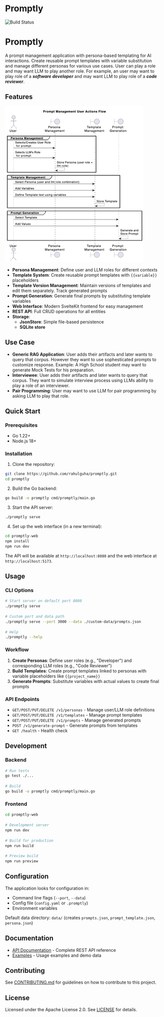 # Promptly

![Build Status](https://github.com/rahulguha/promptly/actions/workflows/ci.yml/badge.svg)

# Promptly

A prompt management application with persona-based templating for AI interactions. Create reusable prompt templates with variable substitution and manage different personas for various use cases. User can play a role and may want LLM to play another role. For example, an user may want to play role of a **_software developer_** and may want LLM to play role of a **_code reviewer_**.

## Features

![alt text](image.png)

- **Persona Management**: Define user and LLM roles for different contexts
- **Template System**: Create reusable prompt templates with `{{variable}}` placeholders
- **Template Version Management**: Maintain versions of templates and edit them separately. Track generated prompts
- **Prompt Generation**: Generate final prompts by substituting template variables
- **Web Interface**: Modern SvelteKit frontend for easy management
- **REST API**: Full CRUD operations for all entities
- **Storage**:
  - **JsonStore**: Simple file-based persistence
  - **SQLite store**

## Use Case

- **Generic RAG Application**: User adds their artifacts and later wants to query that corpus. However they want to use sophesticated prompts to customize response. Example: A High School student may want to generate Mock Tests for his preparation.
- **Interviewee**: User adds their artifacts and later wants to query that corpus. They want to simulate interview process using LLMs ability to play a role of an interviewer.
- **Pair Programming**: User may want to use LLM for pair programming by asking LLM to play that role.

## Quick Start

### Prerequisites

- Go 1.22+
- Node.js 18+

### Installation

1. Clone the repository:

```bash
git clone https://github.com/rahulguha/promptly.git
cd promptly
```

2. Build the Go backend:

```bash
go build -o promptly cmd/promptly/main.go
```

3. Start the API server:

```bash
./promptly serve
```

4. Set up the web interface (in a new terminal):

```bash
cd promptly-web
npm install
npm run dev
```

The API will be available at `http://localhost:8080` and the web interface at `http://localhost:5173`.

## Usage

### CLI Options

```bash
# Start server on default port 8080
./promptly serve

# Custom port and data path
./promptly serve --port 3000 --data ./custom-data/prompts.json

# Help
./promptly --help
```

### Workflow

1. **Create Personas**: Define user roles (e.g., "Developer") and corresponding LLM roles (e.g., "Code Reviewer")
2. **Build Templates**: Create prompt templates linked to personas with variable placeholders like `{{project_name}}`
3. **Generate Prompts**: Substitute variables with actual values to create final prompts

### API Endpoints

- `GET/POST/PUT/DELETE /v1/personas` - Manage user/LLM role definitions
- `GET/POST/PUT/DELETE /v1/templates` - Manage prompt templates
- `GET/POST/PUT/DELETE /v1/prompts` - Manage generated prompts
- `POST /v1/generate-prompt` - Generate prompts from templates
- `GET /health` - Health check

## Development

### Backend

```bash
# Run tests
go test ./...

# Build
go build -o promptly cmd/promptly/main.go
```

### Frontend

```bash
cd promptly-web

# Development server
npm run dev

# Build for production
npm run build

# Preview build
npm run preview
```

## Configuration

The application looks for configuration in:

- Command line flags (`--port`, `--data`)
- Config file (`config.yaml` or `.promptly`)
- Environment variables

Default data directory: `data/` (creates `prompts.json`, `prompt_template.json`, `persona.json`)

## Documentation

- [API Documentation](API.md) - Complete REST API reference
- [Examples](examples/) - Usage examples and demo data

## Contributing

See [CONTRIBUTING.md](CONTRIBUTING.md) for guidelines on how to contribute to this project.

## License

Licensed under the Apache License 2.0. See [LICENSE](LICENSE) for details.

